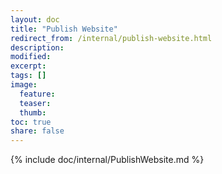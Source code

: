 ```yaml
---
layout: doc
title: "Publish Website"
redirect_from: /internal/publish-website.html
description:
modified:
excerpt:
tags: []
image:
  feature:
  teaser:
  thumb:
toc: true
share: false
---
```


{% include doc/internal/PublishWebsite.md %}

